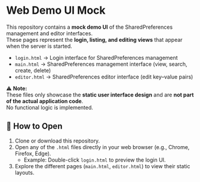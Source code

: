 # Web Demo UI Mock  

This repository contains a **mock demo UI** of the SharedPreferences management and editor interfaces.  
These pages represent the **login, listing, and editing views** that appear when the server is started.  

- `login.html` → Login interface for SharedPreferences management  
- `main.html` → SharedPreferences management interface (view, search, create, delete)  
- `editor.html` → SharedPreferences editor interface (edit key–value pairs)  

⚠️ **Note:**  
These files only showcase the **static user interface design** and are **not part of the actual application code**.  
No functional logic is implemented.  

## 🚀 How to Open  

1. Clone or download this repository.  
2. Open any of the `.html` files directly in your web browser (e.g., Chrome, Firefox, Edge).  
   - Example: Double-click `login.html` to preview the login UI.  
3. Explore the different pages (`main.html`, `editor.html`) to view their static layouts.
